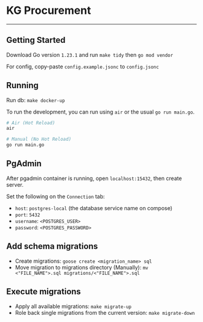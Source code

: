 # KG Procurement

---

## Getting Started

Download Go version `1.23.1` and run `make tidy` then `go mod vendor`

For config, copy-paste `config.example.jsonc` to `config.jsonc`

## Running

Run db: `make docker-up`

To run the development, you can run using `air` or the usual `go run main.go`.

```bash
# Air (Hot Reload)
air

# Manual (No Hot Reload)
go run main.go
```

## PgAdmin

After pgadmin container is running, open `localhost:15432`, then create server.

Set the following on the `Connection` tab:

- `host`: `postgres-local` (the database service name on compose)
- `port`: `5432`
- `username`: `<POSTGRES_USER>`
- `password`: `<POSTGRES_PASSWORD>`

## Add schema migrations

- Create migrations: `goose create <migration_name> sql`
- Move migration to migrations directory (Manually): `mv <"FILE_NAME">.sql migrations/<"FILE_NAME">.sql`

## Execute migrations

- Apply all available migrations: `make migrate-up`
- Role back single migrations from the current version: `make migrate-down`
